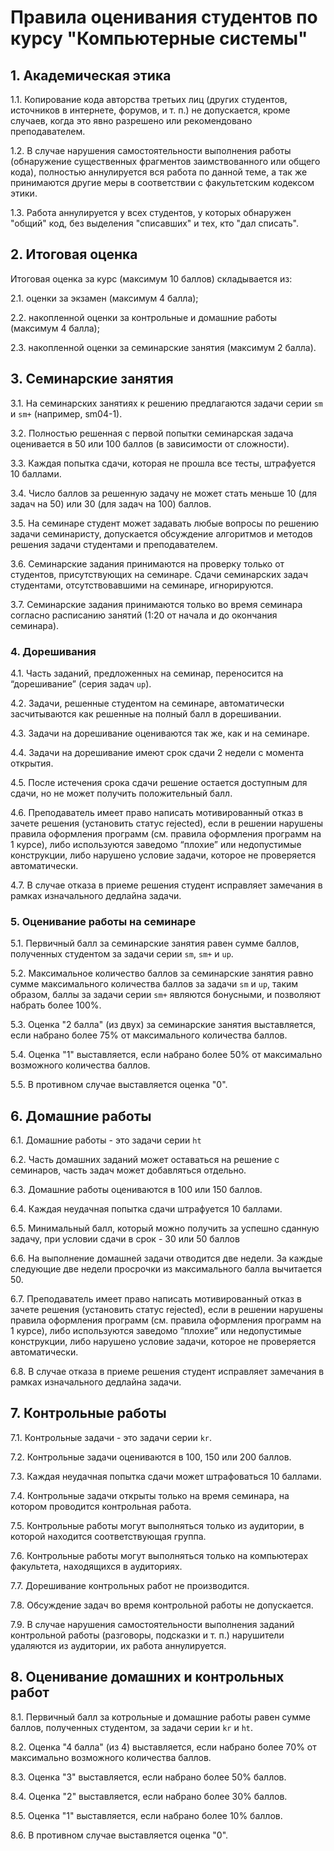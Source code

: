 # Правила оценивания студентов по курсу "Компьютерные системы"

## 1. Академическая этика

1.1. Копирование кода авторства третьих лиц (других студентов, источников в интернете, форумов, и т. п.) не допускается,
кроме случаев, когда это явно разрешено или рекомендовано преподавателем.

1.2. В случае нарушения самостоятельности выполнения работы (обнаружение существенных фрагментов заимствованного или общего кода),
полностью аннулируется вся работа по данной теме, а так же принимаются другие меры в соответствии с факультетским кодексом этики.

1.3. Работа аннулируется у всех студентов, у которых обнаружен "общий" код, без выделения "списавших" и тех, кто "дал списать".

## 2. Итоговая оценка

Итоговая оценка за курс (максимум 10 баллов) складывается из:

2.1. оценки за экзамен (максимум 4 балла);

2.2. накопленной оценки за контрольные и домашние работы (максимум 4 балла);

2.3. накопленной оценки за семинарские занятия (максимум 2 балла).

## 3. Семинарские занятия

3.1. На семинарских занятиях к решению предлагаются задачи серии `sm` и `sm+` (например, sm04-1).

3.2. Полностью решенная с первой попытки семинарская задача оценивается в 50 или 100 баллов (в зависимости от сложности).

3.3. Каждая попытка сдачи, которая не прошла все тесты, штрафуется 10 баллами.

3.4. Число баллов за решенную задачу не может стать меньше 10 (для задач на 50) или 30 (для задач на 100) баллов.

3.5. На семинаре студент может задавать любые вопросы по решению задачи семинаристу, допускается обсуждение алгоритмов и методов решения задачи студентами и преподавателем.

3.6. Семинарские задания принимаются на проверку только от студентов, присутствующих на семинаре. Сдачи семинарских задач студентами, отсутствовавшими на семинаре, игнорируются.

3.7. Семинарские задания принимаются только во время семинара согласно расписанию занятий (1:20 от начала и до окончания семинара).

### 4. Дорешивания

4.1. Часть заданий, предложенных на семинар, переносится на “дорешивание” (серия задач `up`).

4.2. Задачи, решенные студентом на семинаре, автоматически засчитываются как решенные на полный балл в дорешивании.

4.3. Задачи на дорешивание оцениваются так же, как и на семинаре.

4.4. Задачи на дорешивание имеют срок сдачи 2 недели с момента открытия.

4.5. После истечения срока сдачи решение остается доступным для сдачи, но не может получить положительный балл.

4.6. Преподаватель имеет право написать мотивированный отказ в зачете решения (установить статус rejected), если в решении нарушены правила оформления программ (см. правила оформления программ на 1 курсе), либо используются заведомо “плохие” или недопустимые конструкции, либо нарушено условие задачи, которое не проверяется автоматически.

4.7. В случае отказа в приеме решения студент исправляет замечания в рамках изначального дедлайна задачи.

### 5. Оценивание работы на семинаре

5.1. Первичный балл за семинарские занятия равен сумме баллов, полученных студентом за задачи серии `sm`, `sm+` и `up`.

5.2. Максимальное количество баллов за семинарские занятия равно сумме максимального количества баллов за задачи `sm` и `up`, таким образом,
баллы за задачи серии `sm+` являются бонусными, и позволяют набрать более 100%.

5.3. Оценка "2 балла" (из двух) за семинарские занятия выставляется, если набрано более 75% от максимального количества баллов.

5.4. Оценка "1" выставляется, если набрано более 50% от максимально возможного количества баллов.

5.5. В противном случае выставляется оценка "0". 

## 6. Домашние работы

6.1. Домашние работы - это задачи серии `ht`

6.2. Часть домашних заданий может оставаться на решение с семинаров, часть задач может добавляться отдельно.

6.3. Домашние работы оцениваются в 100 или 150 баллов.

6.4. Каждая неудачная попытка сдачи штрафуется 10 баллами.

6.5. Минимальный балл, который можно получить за успешно сданную задачу, при условии сдачи в срок - 30 или 50 баллов

6.6. На выполнение домашней задачи отводится две недели. За каждые следующие две недели просрочки из максимального балла вычитается 50.

6.7. Преподаватель имеет право написать мотивированный отказ в зачете решения (установить статус rejected), если в решении нарушены правила оформления программ (см. правила оформления программ на 1 курсе), либо используются заведомо “плохие” или недопустимые конструкции, либо нарушено условие задачи, которое не проверяется автоматически.

6.8. В случае отказа в приеме решения студент исправляет замечания в рамках изначального дедлайна задачи.

## 7. Контрольные работы

7.1. Контрольные задачи - это задачи серии `kr`.

7.2. Контрольные задачи оцениваются в 100, 150 или 200 баллов.

7.3. Каждая неудачная попытка сдачи может штрафоваться 10 баллами.

7.4. Контрольные задачи открыты только на время семинара, на котором проводится контрольная работа.

7.5. Контрольные работы могут выполняться только из аудитории, в которой находится соответствующая группа.

7.6. Контрольные работы могут выполняться только на компьютерах факультета, находящихся в аудиториях.

7.7. Дорешивание контрольных работ не производится.

7.8. Обсуждение задач во время контрольной работы не допускается.

7.9. В случае нарушения самостоятельности выполнения заданий контрольной работы (разговоры, подсказки и т. п.)
нарушители удаляются из аудитории, их работа аннулируется.

## 8. Оценивание домашних и контрольных работ

8.1. Первичный балл за котрольные и домашние работы равен сумме баллов, полученных студентом, за задачи серии `kr` и `ht`.

8.2. Оценка "4 балла" (из 4) выставляется, если набрано более 70% от максимально возможного количества баллов.

8.3. Оценка "3" выставляется, если набрано более 50% баллов.

8.4. Оценка "2" выставляется, если набрано более 30% баллов.

8.5. Оценка "1" выставляется, если набрано более 10% баллов.

8.6. В противном случае выставляется оценка "0".
